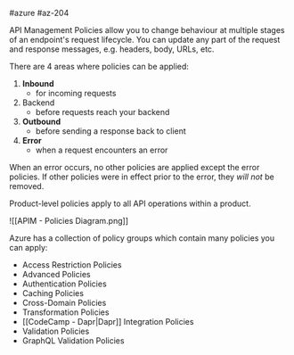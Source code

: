 #azure #az-204 

API Management Policies allow you to change behaviour at multiple stages of an endpoint's request lifecycle.
You can update any part of the request and response messages, e.g. headers, body, URLs, etc.

There are 4 areas where policies can be applied:
1. **Inbound**
	- for incoming requests
2. Backend
	- before requests reach your backend
3. **Outbound**
	- before sending a response back to client
4. **Error**
	- when a request encounters an error

When an error occurs, no other policies are applied except the error policies.
If other policies were in effect prior to the error, they *will not* be removed.

Product-level policies apply to all API operations within a product.

![[APIM - Policies Diagram.png]]

Azure has a collection of policy groups which contain many policies you can apply:
- Access Restriction Policies
- Advanced Policies
- Authentication Policies
- Caching Policies
- Cross-Domain Policies
- Transformation Policies
- [[CodeCamp - Dapr|Dapr]] Integration Policies
- Validation Policies
- GraphQL Validation Policies